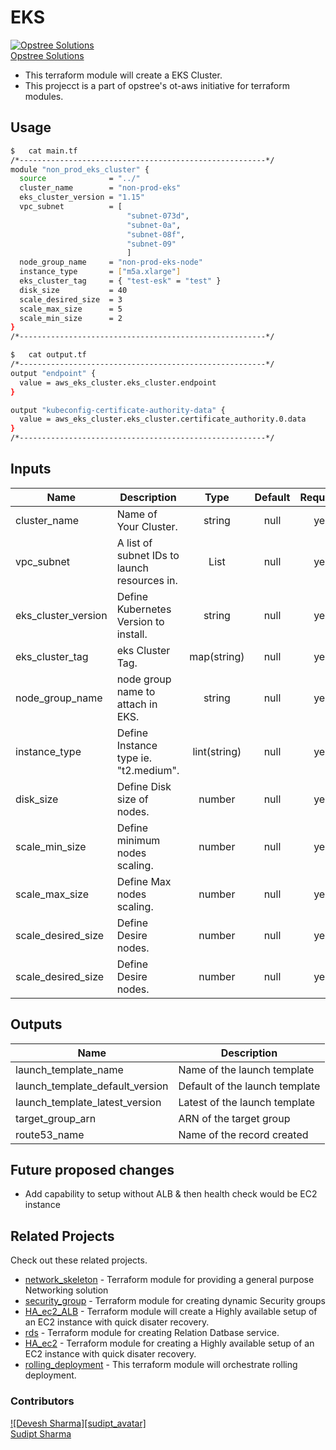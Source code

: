# EKS

[![Opstree Solutions][opstree_avatar]][opstree_homepage]<br/>[Opstree Solutions][opstree_homepage] 

  [opstree_homepage]: https://opstree.github.io/
  [opstree_avatar]: https://img.cloudposse.com/150x150/https://github.com/opstree.png

- This terraform module will create a EKS Cluster.
- This projecct is a part of opstree's ot-aws initiative for terraform modules.

## Usage

```sh
$   cat main.tf
/*-------------------------------------------------------*/
module "non_prod_eks_cluster" {
  source              = "../"
  cluster_name        = "non-prod-eks"
  eks_cluster_version = "1.15"
  vpc_subnet          = [
                          "subnet-073d",
                          "subnet-0a", 	
                          "subnet-08f",
                          "subnet-09"
                          ]
  node_group_name     = "non-prod-eks-node"
  instance_type       = ["m5a.xlarge"]
  eks_cluster_tag     = { "test-esk" = "test" }
  disk_size           = 40
  scale_desired_size  = 3
  scale_max_size      = 5
  scale_min_size      = 2
}
/*-------------------------------------------------------*/
```

```sh
$   cat output.tf
/*-------------------------------------------------------*/
output "endpoint" {
  value = aws_eks_cluster.eks_cluster.endpoint
}

output "kubeconfig-certificate-authority-data" {
  value = aws_eks_cluster.eks_cluster.certificate_authority.0.data
}
/*-------------------------------------------------------*/
```
## Inputs

| Name | Description | Type | Default | Required |
|------|-------------|:----:|:-----:|:-----:|
| cluster_name | Name of Your Cluster. | string | null | yes |
| vpc_subnet | A list of subnet IDs to launch resources in. | List | null | yes |
| eks_cluster_version | Define Kubernetes Version to install. | string | null | yes |
| eks_cluster_tag | eks Cluster Tag. | map(string) | null | yes |
| node_group_name | node group name to attach in EKS. | string | null | yes |
| instance_type | Define Instance type ie. "t2.medium". | lint(string) | null | yes |
| disk_size | Define Disk size of nodes. | number | null | yes |
| scale_min_size | Define minimum nodes scaling. | number | null | yes |
| scale_max_size | Define Max nodes scaling. | number | null | yes |
| scale_desired_size | Define Desire nodes. | number | null | yes |
| scale_desired_size | Define Desire nodes. | number | null | yes |


## Outputs

| Name | Description |
|------|-------------|
| launch_template_name | Name of the launch template |
| launch_template_default_version | Default of the launch template |
| launch_template_latest_version | Latest of the launch template |
| target_group_arn | ARN of the target group |
| route53_name | Name of the record created |

## Future proposed changes

- Add capability to setup without ALB & then health check would be EC2 instance
 
## Related Projects

Check out these related projects.

- [network_skeleton](https://gitlab.com/ot-aws/terrafrom_v0.12.21/network_skeleton) - Terraform module for providing a general purpose Networking solution
- [security_group](https://gitlab.com/ot-aws/terrafrom_v0.12.21/security_group) - Terraform module for creating dynamic Security groups
- [HA_ec2_ALB](https://gitlab.com/ot-aws/terrafrom_v0.12.21/ha_ec2_alb) - Terraform module will create a Highly available setup of an EC2 instance with quick disater recovery.
- [rds](https://gitlab.com/ot-aws/terrafrom_v0.12.21/rds) - Terraform module for creating Relation Datbase service.
- [HA_ec2](https://gitlab.com/ot-aws/terrafrom_v0.12.21/ha_ec2.git) - Terraform module for creating a Highly available setup of an EC2 instance with quick disater recovery.
- [rolling_deployment](https://gitlab.com/ot-aws/terrafrom_v0.12.21/rolling_deployment.git) - This terraform module will orchestrate rolling deployment.

### Contributors

[![Devesh Sharma][sudipt_avatar]][devesh_homepage]<br/>[Sudipt Sharma][devesh_homepage] 

  [devesh_homepage]: https://github.com/deveshs23
  [devesh_avatar]: https://img.cloudposse.com/150x150/https://github.com/deveshs23.png